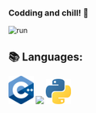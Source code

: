 ### Codding and chill! 👋
![run](https://media0.giphy.com/media/WfwzZpfH8Ejra/giphy.gif)

## 📚 Languages:
<img src="https://github.com/Alaamimi/Alaamimi/blob/main/Src/1200px-ISO_C%2B%2B_Logo.svg.png" width="50"/>
<img src="https://github.com/Alaamimi/Alaamimi/blob/main/Src/1200px-Java_Logo.svg.png width="50"/>
<img src="https://github.com/Alaamimi/Alaamimi/blob/main/Src/768px-Python-logo-notext.svg.png"width="50"/>

<!--
**Alaamimi/Alaamimi** is a ✨ _special_ ✨ repository because its `README.md` (this file) appears on your GitHub profile.


